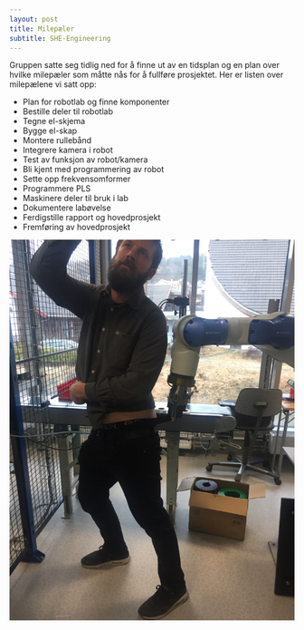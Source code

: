 ```yaml
---
layout: post
title: Milepæler
subtitle: SHE-Engineering
---
```


Gruppen satte seg tidlig ned for å finne ut av en tidsplan og en plan over hvilke milepæler som måtte nås for å fullføre prosjektet. Her er listen over milepælene vi satt opp:


*  Plan for robotlab og finne komponenter
*  Bestille deler til robotlab
*  Tegne el-skjema
*  Bygge el-skap
*  Montere rullebånd
*  Integrere kamera i robot
*  Test av funksjon av robot/kamera
*  Bli kjent med programmering av robot
*  Sette opp frekvensomformer
*  Programmere PLS
*  Maskinere deler til bruk i lab
*  Dokumentere labøvelse
*  Ferdigstille rapport og hovedprosjekt
*  Fremføring av hovedprosjekt

<img src="/img/harlem-hatland.JPG"/>
